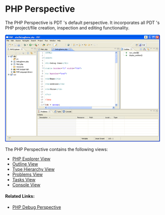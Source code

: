 # PHP Perspective

<!--context:php_perspective_views-->

The PHP Perspective is PDT 's default perspective. It incorporates all PDT 's PHP project/file creation, inspection and editing functionality.

![php_perspective_pdt.png](images/php_perspective_pdt.png "php_perspective_pdt.png")

The PHP Perspective contains the following views:

 * [PHP Explorer View](008-php_explorer_view.md)
 * [Outline View](016-php_outline_view.md)
 * [Type Hierarchy View](024-type_hierarchy_view.md)
 * [Problems View](PLUGINS_ROOT/org.eclipse.platform.doc.user/concepts/cprbview.htm)
 * [Tasks View](PLUGINS_ROOT/org.eclipse.platform.doc.user/concepts/ctskview.htm)
 * [Console View](PLUGINS_ROOT/org.eclipse.jdt.doc.user/reference/views/console/ref-console_view.htm)

<!--links-start-->

#### Related Links:

 * [PHP Debug Perspective](../../../032-reference/008-php_perspectives_and_views/016-php_debug_perspective/000-index.md)

<!--links-end-->
